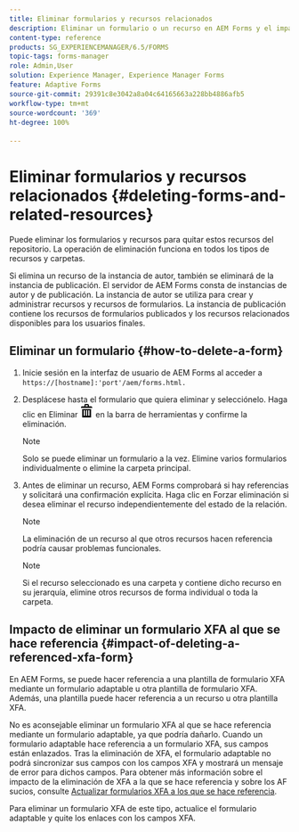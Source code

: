 ```yaml
---
title: Eliminar formularios y recursos relacionados
description: Eliminar un formulario o un recurso en AEM Forms y el impacto en los recursos a los que se refiere y de referencia y en los formularios XFA.
content-type: reference
products: SG_EXPERIENCEMANAGER/6.5/FORMS
topic-tags: forms-manager
role: Admin,User
solution: Experience Manager, Experience Manager Forms
feature: Adaptive Forms
source-git-commit: 29391c8e3042a8a04c64165663a228bb4886afb5
workflow-type: tm+mt
source-wordcount: '369'
ht-degree: 100%

---
```


# Eliminar formularios y recursos relacionados {#deleting-forms-and-related-resources}

Puede eliminar los formularios y recursos para quitar estos recursos del repositorio. La operación de eliminación funciona en todos los tipos de recursos y carpetas.

Si elimina un recurso de la instancia de autor, también se eliminará de la instancia de publicación. El servidor de AEM Forms consta de instancias de autor y de publicación. La instancia de autor se utiliza para crear y administrar recursos y recursos de formularios. La instancia de publicación contiene los recursos de formularios publicados y los recursos relacionados disponibles para los usuarios finales.

## Eliminar un formulario {#how-to-delete-a-form}

1. Inicie sesión en la interfaz de usuario de AEM Forms al acceder a `https://[hostname]:'port'/aem/forms.html.`
1. Desplácese hasta el formulario que quiera eliminar y selecciónelo. Haga clic en Eliminar ![aem6forms_delete2](assets/aem6forms_delete2.png) en la barra de herramientas y confirme la eliminación.

   >[!NOTE]
   >
   >Solo se puede eliminar un formulario a la vez. Elimine varios formularios individualmente o elimine la carpeta principal.

1. Antes de eliminar un recurso, AEM Forms comprobará si hay referencias y solicitará una confirmación explícita. Haga clic en Forzar eliminación si desea eliminar el recurso independientemente del estado de la relación.

   >[!NOTE]
   >
   >La eliminación de un recurso al que otros recursos hacen referencia podría causar problemas funcionales.

   >[!NOTE]
   >
   >Si el recurso seleccionado es una carpeta y contiene dicho recurso en su jerarquía, elimine otros recursos de forma individual o toda la carpeta.

## Impacto de eliminar un formulario XFA al que se hace referencia {#impact-of-deleting-a-referenced-xfa-form}

En AEM Forms, se puede hacer referencia a una plantilla de formulario XFA mediante un formulario adaptable u otra plantilla de formulario XFA. Además, una plantilla puede hacer referencia a un recurso u otra plantilla XFA.

No es aconsejable eliminar un formulario XFA al que se hace referencia mediante un formulario adaptable, ya que podría dañarlo. Cuando un formulario adaptable hace referencia a un formulario XFA, sus campos están enlazados. Tras la eliminación de XFA, el formulario adaptable no podrá sincronizar sus campos con los campos XFA y mostrará un mensaje de error para dichos campos. Para obtener más información sobre el impacto de la eliminación de XFA a la que se hace referencia y sobre los AF sucios, consulte [Actualizar formularios XFA a los que se hace referencia](/help/forms/using/get-xdp-pdf-documents-aem.md#p-updating-referenced-xfa-forms-p).

Para eliminar un formulario XFA de este tipo, actualice el formulario adaptable y quite los enlaces con los campos XFA.
